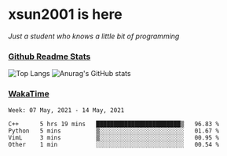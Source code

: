# xsun2001 is here

*Just a student who knows a little bit of programming*

### [Github Readme Stats](https://github.com/anuraghazra/github-readme-stats)

![Top Langs](https://github-readme-stats.vercel.app/api/top-langs/?username=xsun2001&layout=compact&theme=radical) ![Anurag's GitHub stats](https://github-readme-stats.vercel.app/api?username=xsun2001&show_icons=true&theme=radical)

### [WakaTime](https://wakatime.com)

<!--START_SECTION:waka-->
```text
Week: 07 May, 2021 - 14 May, 2021

C++      5 hrs 19 mins   ████████████████████████▒   96.83 % 
Python   5 mins          ▒░░░░░░░░░░░░░░░░░░░░░░░░   01.67 % 
VimL     3 mins          ▒░░░░░░░░░░░░░░░░░░░░░░░░   00.95 % 
Other    1 min           ░░░░░░░░░░░░░░░░░░░░░░░░░   00.54 % 
```
<!--END_SECTION:waka-->
